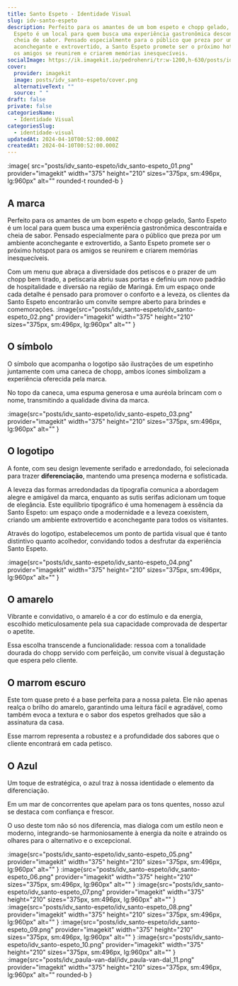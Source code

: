 ```yaml
---
title: Santo Espeto - Identidade Visual
slug: idv-santo-espeto
description: Perfeito para os amantes de um bom espeto e chopp gelado, Santo
  Espeto é um local para quem busca uma experiência gastronômica descontraída e
  cheia de sabor. Pensado especialmente para o público que preza por um ambiente
  aconchegante e extrovertido, a Santo Espeto promete ser o próximo hotspot para
  os amigos se reunirem e criarem memórias inesquecíveis.
socialImage: https://ik.imagekit.io/pedrohenri/tr:w-1200,h-630/posts/idv_santo-espeto/social-image.png
cover:
  provider: imagekit
  image: posts/idv_santo-espeto/cover.png
  alternativeText: ""
  source: " "
draft: false
private: false
categoriesName:
  - Identidade Visual
categoriesSlug:
  - identidade-visual
updatedAt: 2024-04-10T00:52:00.000Z
createdAt: 2024-04-10T00:52:00.000Z
---
```

:image{ src="posts/idv_santo-espeto/idv_santo-espeto_01.png" provider="imagekit" width="375" height="210" sizes="375px, sm:496px, lg:960px" alt="" rounded-t rounded-b }

## A marca

Perfeito para os amantes de um bom espeto e chopp gelado, Santo Espeto é um local para quem busca uma experiência gastronômica descontraída e cheia de sabor. Pensado especialmente para o público que preza por um ambiente aconchegante e extrovertido, a Santo Espeto promete ser o próximo hotspot para os amigos se reunirem e criarem memórias inesquecíveis.

Com um menu que abraça a diversidade dos petiscos e o prazer de um chopp bem tirado, a petiscaria abriu suas portas e definiu um novo padrão de hospitalidade e diversão na região de Maringá. Em um espaço onde cada detalhe é pensado para promover o conforto e a leveza, os clientes da Santo Espeto encontrarão um convite sempre aberto para brindes e comemorações.
:image{src="posts/idv_santo-espeto/idv_santo-espeto_02.png" provider="imagekit" width="375" height="210" sizes="375px, sm:496px, lg:960px" alt="" }

## O símbolo

O símbolo que acompanha o logotipo são ilustrações de um espetinho juntamente com uma caneca de chopp, ambos ícones simbolizam a experiência oferecida pela marca.

No topo da caneca, uma espuma generosa e uma auréola brincam com o nome, transmitindo a qualidade divina da marca.

:image{src="posts/idv_santo-espeto/idv_santo-espeto_03.png" provider="imagekit" width="375" height="210" sizes="375px, sm:496px, lg:960px" alt="" }

## O logotipo

A fonte, com seu design levemente serifado e arredondado, foi selecionada para trazer **diferenciação**, mantendo uma presença moderna e sofisticada.

A leveza das formas arredondadas da tipografia comunica a abordagem alegre e amigável da marca, enquanto as sutis serifas adicionam um toque de elegância. Este equilíbrio tipográfico é uma homenagem à essência da Santo Espeto: um espaço onde a modernidade e a leveza coexistem, criando um ambiente extrovertido e aconchegante para todos os visitantes.

Através do logotipo, estabelecemos um ponto de partida visual que é tanto distintivo quanto acolhedor, convidando todos a desfrutar da experiência Santo Espeto.

:image{src="posts/idv_santo-espeto/idv_santo-espeto_04.png" provider="imagekit" width="375" height="210" sizes="375px, sm:496px, lg:960px" alt="" }

## O amarelo
Vibrante e convidativo, o amarelo é a cor do estímulo e da energia, escolhido meticulosamente pela sua capacidade comprovada de despertar o apetite.

Essa escolha transcende a funcionalidade: ressoa com a tonalidade dourada do chopp servido com perfeição, um convite visual à degustação que
espera pelo cliente.

## O marrom escuro
Este tom quase preto é a base perfeita para a nossa paleta. Ele não apenas realça o brilho do amarelo, garantindo uma leitura fácil e agradável, como também evoca a textura e o sabor dos espetos grelhados que são a assinatura da casa.

Esse marrom representa a robustez e a profundidade dos sabores que o cliente encontrará em cada petisco.

## O Azul
Um toque de estratégica, o azul traz à nossa identidade o elemento da diferenciação. 

Em um mar de concorrentes que apelam para os tons quentes, nosso azul se destaca com confiança e frescor. 

O uso deste tom não só nos diferencia, mas dialoga com um estilo neon e moderno, integrando-se harmoniosamente à energia da noite e atraindo os olhares para o alternativo e o excepcional.

:image{src="posts/idv_santo-espeto/idv_santo-espeto_05.png" provider="imagekit" width="375" height="210" sizes="375px, sm:496px, lg:960px" alt="" }
:image{src="posts/idv_santo-espeto/idv_santo-espeto_06.png" provider="imagekit" width="375" height="210" sizes="375px, sm:496px, lg:960px" alt="" }
:image{src="posts/idv_santo-espeto/idv_santo-espeto_07.png" provider="imagekit" width="375" height="210" sizes="375px, sm:496px, lg:960px" alt="" }
:image{src="posts/idv_santo-espeto/idv_santo-espeto_08.png" provider="imagekit" width="375" height="210" sizes="375px, sm:496px, lg:960px" alt="" }
:image{src="posts/idv_santo-espeto/idv_santo-espeto_09.png" provider="imagekit" width="375" height="210" sizes="375px, sm:496px, lg:960px" alt="" }
:image{src="posts/idv_santo-espeto/idv_santo-espeto_10.png" provider="imagekit" width="375" height="210" sizes="375px, sm:496px, lg:960px" alt="" }
:image{src="posts/idv_paula-van-dal/idv_paula-van-dal_11.png" provider="imagekit" width="375" height="210" sizes="375px, sm:496px, lg:960px" alt="" rounded-b }
